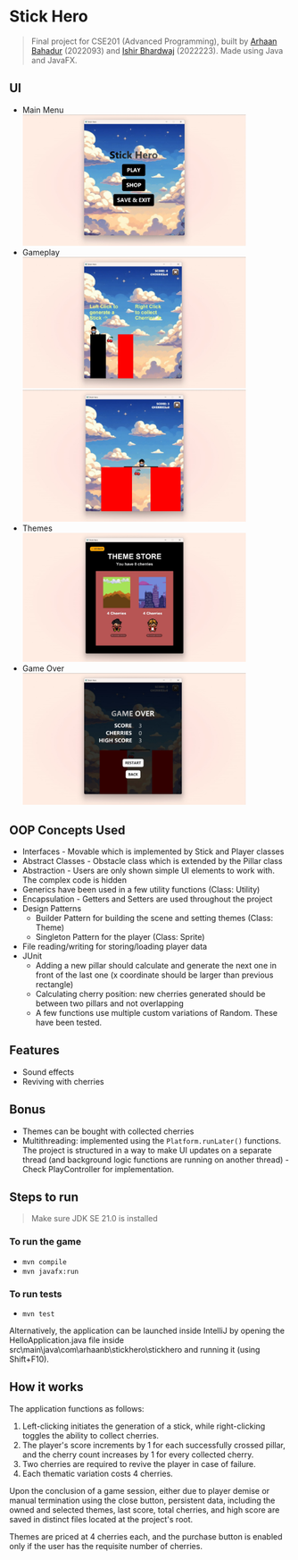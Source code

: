 # Stick Hero

> Final project for CSE201 (Advanced Programming), built by [Arhaan Bahadur](https://arhaanb.com) (2022093) and [Ishir Bhardwaj](https://ishirbhardwaj.github.io/) (2022223). Made using Java and JavaFX.

## UI

- Main Menu<br>
  <img src="images/main.jpg" alt="Main Menu" width="400">
- Gameplay<br>
  <img src="images/instructions.jpg" alt="Instructions" width="400"><br>
  <img src="images/game.jpg" alt="Game" width="400">
- Themes<br>
  <img src="images/themes.jpg" alt="Themes" width="400">
- Game Over<br>
  <img src="images/gameover.jpg" alt="Game Over" width="400">

## OOP Concepts Used

- Interfaces - Movable which is implemented by Stick and Player classes
- Abstract Classes - Obstacle class which is extended by the Pillar class
- Abstraction - Users are only shown simple UI elements to work with. The complex code is hidden
- Generics have been used in a few utility functions (Class: Utility)
- Encapsulation - Getters and Setters are used throughout the project
- Design Patterns
  - Builder Pattern for building the scene and setting themes (Class: Theme)
  - Singleton Pattern for the player (Class: Sprite)
- File reading/writing for storing/loading player data
- JUnit
  - Adding a new pillar should calculate and generate the next one in front of the last one (x coordinate should be larger than previous rectangle)
  - Calculating cherry position: new cherries generated should be between two pillars and not overlapping
  - A few functions use multiple custom variations of Random. These have been tested.

## Features

- Sound effects
- Reviving with cherries

## Bonus

- Themes can be bought with collected cherries
- Multithreading: implemented using the `Platform.runLater()` functions. The project is structured in a way to make UI updates on a separate thread (and background logic functions are running on another thread) - Check PlayController for implementation.

## Steps to run

> Make sure JDK SE 21.0 is installed

### To run the game

- `mvn compile`
- `mvn javafx:run`

### To run tests

- `mvn test`

Alternatively, the application can be launched inside IntelliJ by opening the HelloApplication.java file inside src\main\java\com\arhaanb\stickhero\stickhero and running it (using Shift+F10).

## How it works

The application functions as follows:

1. Left-clicking initiates the generation of a stick, while right-clicking toggles the ability to collect cherries.
2. The player's score increments by 1 for each successfully crossed pillar, and the cherry count increases by 1 for every collected cherry.
3. Two cherries are required to revive the player in case of failure.
4. Each thematic variation costs 4 cherries.

Upon the conclusion of a game session, either due to player demise or manual termination using the close button, persistent data, including the owned and selected themes, last score, total cherries, and high score are saved in distinct files located at the project's root.

Themes are priced at 4 cherries each, and the purchase button is enabled only if the user has the requisite number of cherries.
